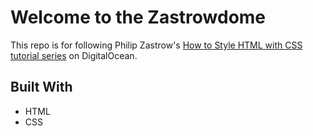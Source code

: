 # Welcome to the Zastrowdome

This repo is for following Philip Zastrow's [How to Style HTML with CSS tutorial series](https://www.digitalocean.com/community/tutorial_series/how-to-style-html-with-css) on DigitalOcean.

## Built With

- HTML
- CSS